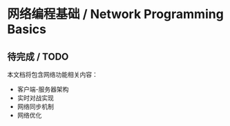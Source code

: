 # 网络编程基础 / Network Programming Basics

## 待完成 / TODO

本文档将包含网络功能相关内容：
- 客户端-服务器架构
- 实时对战实现
- 网络同步机制
- 网络优化 